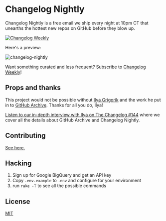 # Changelog Nightly

Changelog Nightly is a free email we ship every night at 10pm CT that unearths the hottest new repos on GitHub before they blow up.

[![Changelog Weekly](images/subscribe-changelog-nightly.png)][nightly]

Here's a preview:

![changelog-nightly](images/changelog-nightly.png)

Want something curated and less frequent? Subscribe to [Changelog Weekly][weekly]!

## Props and thanks

This project would not be possible without [Ilya Grigorik][igvita] and the work he put in to [GitHub Archive][gh-archive]. Thanks for all you do, Ilya!

[Listen to our in-depth interview with Ilya on The Changelog #144][144] where we cover all the details about GitHub Archive and Changelog Nightly.

## Contributing

[See here.][contributing]

## Hacking

1. Sign up for Google BigQuery and get an API key
2. Copy `.env.example` to `.env` and configure for your environment
3. run `rake -T` to see all the possible commands

## License

[MIT][license]

[nightly]: https://changelog.com/nightly
[weekly]: https://changelog.com/weekly
[igvita]: http://igvita.com
[gh-archive]: https://www.githubarchive.org
[144]: https://changelog.com/144
[contributing]: https://github.com/thechangelog/nightly/blob/master/CONTRIBUTING.md
[license]: https://github.com/thechangelog/nightly/blob/master/LICENSE
